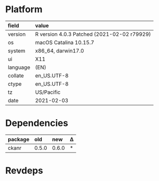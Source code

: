 # Platform

|field    |value                                       |
|:--------|:-------------------------------------------|
|version  |R version 4.0.3 Patched (2021-02-02 r79929) |
|os       |macOS Catalina 10.15.7                      |
|system   |x86_64, darwin17.0                          |
|ui       |X11                                         |
|language |(EN)                                        |
|collate  |en_US.UTF-8                                 |
|ctype    |en_US.UTF-8                                 |
|tz       |US/Pacific                                  |
|date     |2021-02-03                                  |

# Dependencies

|package |old   |new   |Δ  |
|:-------|:-----|:-----|:--|
|ckanr   |0.5.0 |0.6.0 |*  |

# Revdeps

